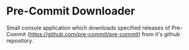
# Pre-Commit Downloader

Small console application which downloads specified releases of Pre-Commit (https://github.com/pre-commit/pre-commit) from it's github repository.
